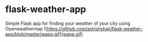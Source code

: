 # flask-weather-app
Simple Flask app for finding your weather of your city using Openweathermap
![https://github.com/ashishshaji/flask-weather-app/blob/master/wapp.gif](wapp.gif)
